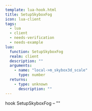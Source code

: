 ```yaml
---
template: lua-hook.html
title: SetupSkyboxFog
icon: lua-client
tags:
  - lua
  - client
  - needs-verification
  - needs-example
lua:
  function: SetupSkyboxFog
  realm: client
  description: ""
  arguments:
    - name: "local->m_skybox3d_scale"
      type: number
  returns:
    - type: unknown
      description: ""
---
```


<div class="lua__search__keywords">
hook SetupSkyboxFog &#x2013; ""
</div>
